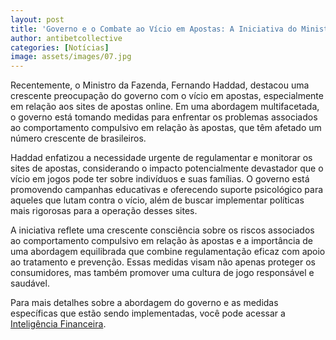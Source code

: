 ```yaml
---
layout: post
title: 'Governo e o Combate ao Vício em Apostas: A Iniciativa do Ministro da Fazenda'
author: antibetcollective
categories: [Notícias]
image: assets/images/07.jpg
---
```


Recentemente, o Ministro da Fazenda, Fernando Haddad, destacou uma crescente preocupação do governo com o vício em apostas, especialmente em relação aos sites de apostas online. Em uma abordagem multifacetada, o governo está tomando medidas para enfrentar os problemas associados ao comportamento compulsivo em relação às apostas, que têm afetado um número crescente de brasileiros.

Haddad enfatizou a necessidade urgente de regulamentar e monitorar os sites de apostas, considerando o impacto potencialmente devastador que o vício em jogos pode ter sobre indivíduos e suas famílias. O governo está promovendo campanhas educativas e oferecendo suporte psicológico para aqueles que lutam contra o vício, além de buscar implementar políticas mais rigorosas para a operação desses sites.

A iniciativa reflete uma crescente consciência sobre os riscos associados ao comportamento compulsivo em relação às apostas e a importância de uma abordagem equilibrada que combine regulamentação eficaz com apoio ao tratamento e prevenção. Essas medidas visam não apenas proteger os consumidores, mas também promover uma cultura de jogo responsável e saudável.

Para mais detalhes sobre a abordagem do governo e as medidas específicas que estão sendo implementadas, você pode acessar a [Inteligência Financeira](https://inteligenciafinanceira.com.br/mercado-financeiro/economia/haddad-vicio-em-bets/).